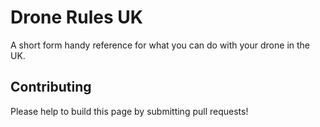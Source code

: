 # Drone Rules UK


A short form handy reference for what you can do with your drone in the UK.


## Contributing

Please help to build this page by submitting pull requests! 